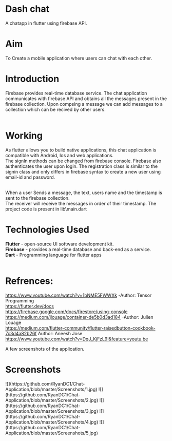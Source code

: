 # Dash chat 
A chatapp in flutter using firebase API.
# Aim
To Create a mobile application where users can chat with each other.
# Introduction
Firebase provides real-time database service. The chat application communicates with firebase API and obtains all the messages present in the firebase collection. Upon compsing a message we can add messages to a collection which can be recived by other users.
<br><br>

# Working
As flutter allows you to build native applications, this chat application is compatible with Android, Ios and web applications.<br>
The signIn methods can be changed from firebase console. Firebase also authenticates the user upon login. The registration class is similar to the signin class and only differs in firebase syntax to create a new user using email-id and password.<br><br>

When a user Sends a message, the text, users name and the timestamp is sent to the firebase collection. <br>
The receiver will receive the messages in order of their timestamp. 
The project code is present in lib\main.dart

# Technologies Used<br>
**Flutter** - open-source UI software development kit.<br>
**Firebase** - provides a real-time database and back-end as a service.<br>
**Dart** - Programming language for flutter apps
<br><br>
# Refrences:<br>
https://www.youtube.com/watch?v=1bNME5FWWXk -Author: Tensor Programming<br>
https://flutter.dev/docs<br>
https://firebase.google.com/docs/firestore/using-console<br>
https://medium.com/jlouage/container-de5b0d3ad184 -Author: Julien Louage<br>
https://medium.com/flutter-community/flutter-raisedbutton-cookbook-7c3d4a82b26f Author: Aneesh Jose<br>
https://www.youtube.com/watch?v=DqJ_KjFzL9I&feature=youtu.be<br>

A few screenshots of the application.
# Screenshots
<table>
<tr>![](https://github.com/RyanDC1/Chat-Application/blob/master/Screenshots/1.jpg)     ![](https://github.com/RyanDC1/Chat-Application/blob/master/Screenshots/2.jpg)</tr>
    ![](https://github.com/RyanDC1/Chat-Application/blob/master/Screenshots/3.jpg)   ![](https://github.com/RyanDC1/Chat-Application/blob/master/Screenshots/4.jpg)
       ![](https://github.com/RyanDC1/Chat-Application/blob/master/Screenshots/5.jpg)
    </table>
